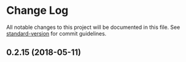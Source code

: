 # Change Log

All notable changes to this project will be documented in this file. See [standard-version](https://github.com/conventional-changelog/standard-version) for commit guidelines.

<a name="0.2.15"></a>
## 0.2.15 (2018-05-11)
